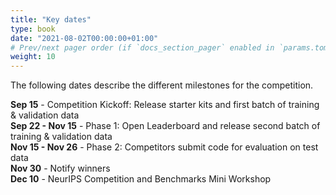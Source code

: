 ```yaml
---
title: "Key dates"
type: book
date: "2021-08-02T00:00:00+01:00"
# Prev/next pager order (if `docs_section_pager` enabled in `params.toml`)
weight: 10
---
```


The following dates describe the different milestones for the competition.

**Sep 15** - Competition Kickoff: Release starter kits and first batch of training & validation data  
**Sep 22 - Nov 15** - Phase 1: Open Leaderboard and release second batch of training & validation data  
**Nov 15 - Nov 26** - Phase 2: Competitors submit code for evaluation on test data  
**Nov 30** - Notify winners  
**Dec 10** - NeurIPS Competition and Benchmarks Mini Workshop  
